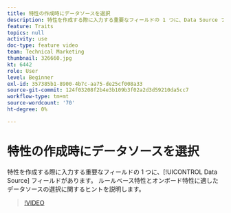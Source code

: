 ```yaml
---
title: 特性の作成時にデータソースを選択
description: 特性を作成する際に入力する重要なフィールドの 1 つに、Data Source フィールドがあります。 ルールベース特性とオンボード特性に適したデータソースの選択に関するヒントを説明します。
feature: Traits
topics: null
activity: use
doc-type: feature video
team: Technical Marketing
thumbnail: 326660.jpg
kt: 6442
role: User
level: Beginner
exl-id: 357385b1-8900-4b7c-aa75-de25cf008a33
source-git-commit: 124f03208f2b4e3b109b3f02a2d3d59210da5cc7
workflow-type: tm+mt
source-wordcount: '70'
ht-degree: 0%

---
```


# 特性の作成時にデータソースを選択

特性を作成する際に入力する重要なフィールドの 1 つに、[!UICONTROL Data Source] フィールドがあります。 ルールベース特性とオンボード特性に適したデータソースの選択に関するヒントを説明します。

>[!VIDEO](https://video.tv.adobe.com/v/326660/?quality=12&learn=on)
